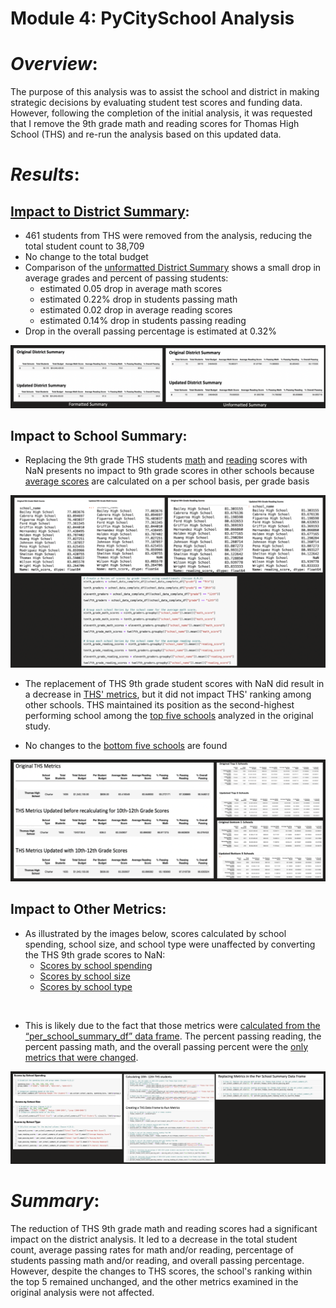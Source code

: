 # Module 4: PyCitySchool Analysis

# *Overview*:
The purpose of this analysis was to assist the school and district in making strategic decisions by evaluating student test scores and funding data. However, following the completion of the initial analysis, it was requested that I remove the 9th grade math and reading scores for Thomas High School (THS) and re-run the analysis based on this updated data.

# *Results*: 
## [Impact to District Summary](https://github.com/laurlen2112/School_District_Analysis/blob/main/resources/district_summary_comparison.png): 
*	461 students from THS were removed from the analysis, reducing the total student count to 38,709
*	No change to the total budget
*	Comparison of the [unformatted District Summary](https://github.com/laurlen2112/School_District_Analysis/blob/main/resources/district_summary_comparison_unformatted.png)  shows a small drop in average grades and percent of passing students:
    *	estimated 0.05 drop in average math scores
    *	estimated 0.22% drop in students passing math
    *	estimated 0.02 drop in average reading scores
    *	estimated 0.14% drop in students passing reading
*	Drop in the overall passing percentage is estimated at 0.32%
<img src ="https://github.com/laurlen2112/School_District_Analysis/blob/main/resources/results%201.png"/>

## Impact to School Summary:
* Replacing the 9th grade THS students [math](https://github.com/laurlen2112/School_District_Analysis/blob/main/resources/math%20score%20comparison.png) and [reading](https://github.com/laurlen2112/School_District_Analysis/blob/main/resources/reading%20score%20comparison.png) scores with NaN presents no impact to 9th grade scores in other schools because [average scores](https://github.com/laurlen2112/School_District_Analysis/blob/main/resources/math_reading_by%20grade_code.png) are calculated on a per school basis, per grade basis

<img src = "https://github.com/laurlen2112/School_District_Analysis/blob/main/resources/results%202a.png"/>

* The replacement of THS 9th grade student scores with NaN did result in a decrease in [THS' metrics](https://github.com/laurlen2112/School_District_Analysis/blob/main/resources/Compare_THS_metrics.png), but it did not impact THS' ranking among other schools. THS maintained its position as the second-highest performing school among the [top five schools](https://github.com/laurlen2112/School_District_Analysis/blob/main/resources/top_5_comparison.png) analyzed in the original study.

* No changes to the [bottom five schools](https://github.com/laurlen2112/School_District_Analysis/blob/main/resources/bottom_5_comparison.png) are found

<img src ="https://github.com/laurlen2112/School_District_Analysis/blob/main/resources/results%202b.png"/>

## Impact to Other Metrics:
* As illustrated by the images below, scores calculated by school spending, school size, and school type were unaffected by converting the THS 9th grade scores to NaN:
   * [Scores by school spending](https://github.com/laurlen2112/School_District_Analysis/blob/main/resources/scores_by_spending.png) 
   * [Scores by school size](https://github.com/laurlen2112/School_District_Analysis/blob/main/resources/scores_by_size.png)
   * [ Scores by school type](https://github.com/laurlen2112/School_District_Analysis/blob/main/resources/scores_by%20_type.png)      

<img scr ="https://github.com/laurlen2112/School_District_Analysis/blob/main/resources/results%203a.png"/>

* This is likely due to the fact that those metrics were [calculated from the “per_school_summary_df” data frame](https://github.com/laurlen2112/School_District_Analysis/blob/main/resources/spending_size_type_code.png).  The percent passing reading, the percent passing math, and the overall passing percent were the [only metrics that were changed](https://github.com/laurlen2112/School_District_Analysis/blob/main/resources/THS%20_DF_COde.png).

<img src ="https://github.com/laurlen2112/School_District_Analysis/blob/main/resources/results%203b.png"/>

# *Summary*:
The reduction of THS 9th grade math and reading scores had a significant impact on the district analysis. It led to a decrease in the total student count, average passing rates for math and/or reading, percentage of students passing math and/or reading, and overall passing percentage. However, despite the changes to THS scores, the school's ranking within the top 5 remained unchanged, and the other metrics examined in the original analysis were not affected.
